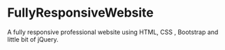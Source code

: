 # FullyResponsiveWebsite
A fully responsive professional website using HTML, CSS , Bootstrap and little bit of jQuery.
